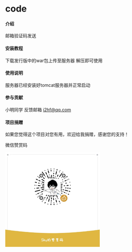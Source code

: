 # code

#### 介绍
邮箱验证码发送


#### 安装教程

下载发行版中的war包上传至服务器 解压即可使用

#### 使用说明

服务器已经安装好tomcat服务器并正常启动

#### 参与贡献

小明同学 反馈邮箱 i2hf@qq.com

#### 项目捐赠

如果您觉得这个项目对您有用，欢迎给我捐赠，感谢您的支持！

微信赞赏码

[//]: # (插入图赞赏码图片 同时设置图片大小)
<img src="m.jpg" width="300" height="300" alt="">
